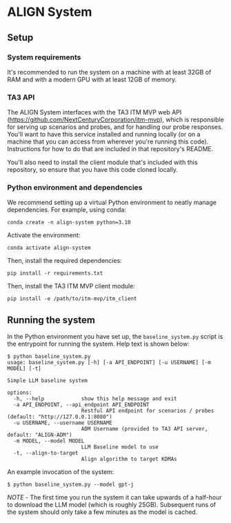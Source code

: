 # ALIGN System

## Setup

### System requirements
It's recommended to run the system on a machine with at least 32GB of
RAM and with a modern GPU with at least 12GB of memory.

### TA3 API
The ALIGN System interfaces with the TA3 ITM MVP web API
(https://github.com/NextCenturyCorporation/itm-mvp), which is
responsible for serving up scenarios and probes, and for handling our
probe responses.  You'll want to have this service installed and
running locally (or on a machine that you can access from wherever
you're running this code).  Instructions for how to do that are
included in that repository's README.

You'll also need to install the client module that's included with
this repository, so ensure that you have this code cloned locally.

### Python environment and dependencies

We recommend setting up a virtual Python environment to neatly manage
dependencies.  For example, using conda:

```
conda create -n align-system python=3.10
```

Activate the environment:
```
conda activate align-system
```

Then, install the required dependencies:
```
pip install -r requirements.txt
```

Then, install the TA3 ITM MVP client module:
```
pip install -e /path/to/itm-mvp/itm_client
```

## Running the system

In the Python environment you have set up, the `baseline_system.py`
script is the entrypoint for running the system.  Help text is shown
below:

```
$ python baseline_system.py
usage: baseline_system.py [-h] [-a API_ENDPOINT] [-u USERNAME] [-m MODEL] [-t]

Simple LLM baseline system

options:
  -h, --help            show this help message and exit
  -a API_ENDPOINT, --api_endpoint API_ENDPOINT
                        Restful API endpoint for scenarios / probes (default: "http://127.0.0.1:8080")
  -u USERNAME, --username USERNAME
                        ADM Username (provided to TA3 API server, default: "ALIGN-ADM")
  -m MODEL, --model MODEL
                        LLM Baseline model to use
  -t, --align-to-target
                        Align algorithm to target KDMAs
```

An example invocation of the system:
```
$ python baseline_system.py --model gpt-j
```

*NOTE* - The first time you run the system it can take upwards of a
half-hour to download the LLM model (which is roughly 25GB).
Subsequent runs of the system should only take a few minutes as the
model is cached.
